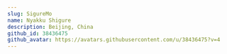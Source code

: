 ```yaml
---
slug: SigureMo
name: Nyakku Shigure
description: Beijing, China
github_id: 38436475
github_avatar: https://avatars.githubusercontent.com/u/38436475?v=4
---
```



